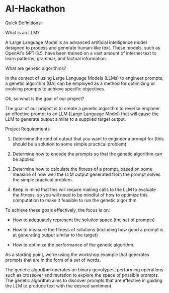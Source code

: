 # AI-Hackathon

Quick Definitions: 

What is an LLM?

A Large Language Model is an advanced artificial intelligence model designed to process and generate human-like text. These models, such as OpenAI's GPT-3.5, have been trained on a vast amount of internet text to learn patterns, grammar, and factual information.

What are genetic algorithms?

In the context of using Large Language Models (LLMs) to engineer prompts, a genetic algorithm (GA) can be employed as a method for optimizing or evolving prompts to achieve specific objectives. 

Ok, so what is the goal of our project?

The goal of our project is to create a genetic algorithm to reverse engineer an effective prompt to an LLM (Large Language Model) that will cause the LLM to generate output similar to a supplied target output.

Project Requirements

1. Determine the kind of output that you want to engineer a prompt for (this should be a solution to some simple practical problem)

2. Determine how to encode the prompts so that the genetic algorithm can be applied

3. Determine how to calculate the fitness of a prompt, based on some measure of how well the LLM output generated from the prompt solves the simple practical problem.

4. Keep in mind that this will require making calls to the LLM to evaluate the fitness, so you will need to be mindful of how to optimize this computation to make it feasible to run the genetic algorithm.

To achieve these goals effectively, the focus is on:

- How to adequately represent the solution space (the set of prompts)

- How to measure the fitness of solutions (including how good a prompt is at generating output similar to the target)

- How to optimize the performance of the genetic algorithm.

As a starting point, we're using the workshop example that generates prompts that are in the form of a set of words. 

The genetic algorithm operates on binary genotypes, performing operations such as crossover and mutation to explore the space of possible prompts. The genetic algorithm aims to discover prompts that are effective in guiding the LLM to produce text with the desired sentiment.
